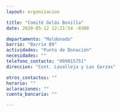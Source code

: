 ```yaml
---
layout: organizacion

title: "Comité Gelós Bonilla"
date: 2020-05-12 12:21:54 -0300

departamento: "Maldonado"
barrio: "Barrio B9"
actividades: "Punto de Donación"
necesidades: ""
telefono_contacto: "099815751"
direccion: "Cont. Lavalleja y Las Garzas"

otros_contactos: ""
horario: ""
aclaraciones: ""
cuenta_bancaria: ""

---
```

